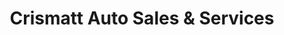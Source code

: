 ---
title: "Crismatt Auto Sales & Services"
url: /coronado/crismatt-auto-sales-und-services/
shop: coche
---